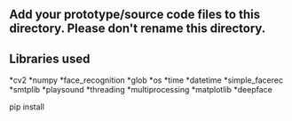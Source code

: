 ## Add your prototype/source code files to this directory. Please don't rename this directory.

## Libraries used
*cv2
*numpy
*face_recognition
*glob
*os
*time 
*datetime
*simple_facerec
*smtplib
*playsound
*threading
*multiprocessing
*matplotlib
*deepface

pip install <above packages>
